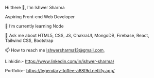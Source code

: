 Hi there 👋, I'm Ishwer Sharma

Aspiring Front-end Web Developer

🌱 I’m currently learning Node

💬 Ask me about HTML5, CSS, JS, ChakraUI, MongoDB, Firebase, React, Tailwind CSS, Bootstrap

📫 How to reach me Ishwersharma13@gmail.com,

Linkidin:- https://www.linkedin.com/in/ishwer-sharma/

Portfolio:- https://legendary-toffee-a88f9d.netlify.app/
